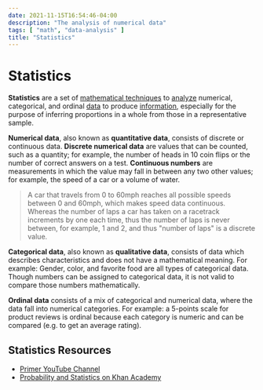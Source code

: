 ```yaml
---
date: 2021-11-15T16:54:46-04:00
description: "The analysis of numerical data"
tags: [ "math", "data-analysis" ]
title: "Statistics"
---
```


# Statistics

**Statistics** are a set of [mathematical techniques](math.md) to [analyze](data-analysis.md) numerical, categorical, and ordinal [data](data.md) to produce [information](information.md), especially for the purpose of inferring proportions in a whole from those in a representative sample.

**Numerical data**, also known as **quantitative data**, consists of discrete or continuous data. **Discrete numerical data** are values that can be counted, such as a quantity; for example, the number of heads in 10 coin flips or the number of correct answers on a test. **Continuous numbers** are measurements in which the value may fall in between any two other values; for example, the speed of a car or a volume of water.

> A car that travels from 0 to 60mph reaches all possible speeds between 0 and 60mph, which makes speed data continuous. Whereas the number of laps a car has taken on a racetrack increments by one each time, thus the number of laps is never between, for example, 1 and 2, and thus "number of laps" is a discrete value.

**Categorical data**, also known as **qualitative data**, consists of data which describes characteristics and does not have a mathematical meaning. For example: Gender, color, and favorite food are all types of categorical data. Though numbers can be assigned to categorical data, it is not valid to compare those numbers mathematically.

**Ordinal data** consists of a mix of categorical and numerical data, where the data fall into numerical categories. For example: a 5-points scale for product reviews is ordinal because each category is numeric and can be compared (e.g. to get an average rating).

## Statistics Resources

* [Primer YouTube Channel](https://www.youtube.com/channel/UCKzJFdi57J53Vr_BkTfN3uQ)
* [Probability and Statistics on Khan Academy](https://www.khanacademy.org/math/statistics-probability)

